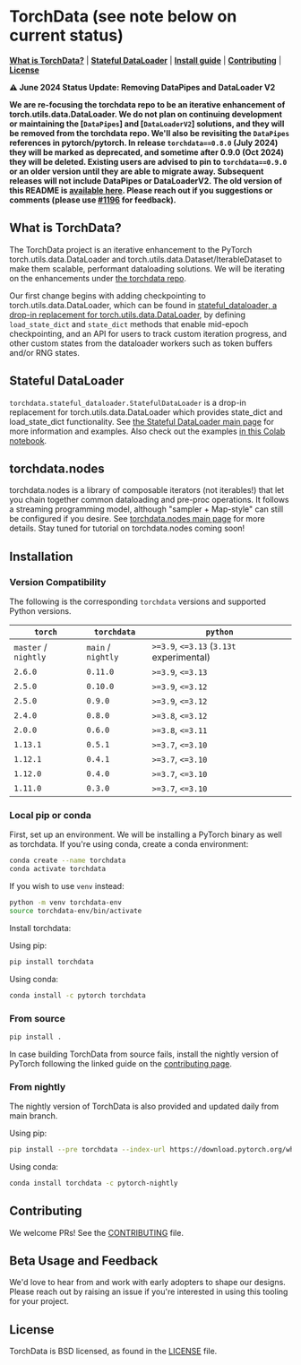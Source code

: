 # TorchData (see note below on current status)

[**What is TorchData?**](#what-is-torchdata) | [**Stateful DataLoader**](#stateful-dataloader) |
[**Install guide**](#installation) | [**Contributing**](#contributing) | [**License**](#license)

**:warning: June 2024 Status Update: Removing DataPipes and DataLoader V2**

**We are re-focusing the torchdata repo to be an iterative enhancement of torch.utils.data.DataLoader. We do not plan on
continuing development or maintaining the [`DataPipes`] and [`DataLoaderV2`] solutions, and they will be removed from
the torchdata repo. We'll also be revisiting the `DataPipes` references in pytorch/pytorch. In release
`torchdata==0.8.0` (July 2024) they will be marked as deprecated, and sometime after 0.9.0 (Oct 2024) they will be
deleted. Existing users are advised to pin to `torchdata==0.9.0` or an older version until they are able to migrate
away. Subsequent releases will not include DataPipes or DataLoaderV2. The old version of this README is
[available here](https://github.com/pytorch/data/blob/v0.7.1/README.md). Please reach out if you suggestions or comments
(please use [#1196](https://github.com/pytorch/data/issues/1196) for feedback).**

##

## What is TorchData?

The TorchData project is an iterative enhancement to the PyTorch torch.utils.data.DataLoader and
torch.utils.data.Dataset/IterableDataset to make them scalable, performant dataloading solutions. We will be iterating
on the enhancements under [the torchdata repo](torchdata).

Our first change begins with adding checkpointing to torch.utils.data.DataLoader, which can be found in
[stateful_dataloader, a drop-in replacement for torch.utils.data.DataLoader](torchdata/stateful_dataloader), by defining
`load_state_dict` and `state_dict` methods that enable mid-epoch checkpointing, and an API for users to track custom
iteration progress, and other custom states from the dataloader workers such as token buffers and/or RNG states.

## Stateful DataLoader

`torchdata.stateful_dataloader.StatefulDataLoader` is a drop-in replacement for torch.utils.data.DataLoader which
provides state_dict and load_state_dict functionality. See
[the Stateful DataLoader main page](torchdata/stateful_dataloader) for more information and examples. Also check out the
examples
[in this Colab notebook](https://colab.research.google.com/drive/1tonoovEd7Tsi8EW8ZHXf0v3yHJGwZP8M?usp=sharing).

## torchdata.nodes

torchdata.nodes is a library of composable iterators (not iterables!) that let you chain together common dataloading and
pre-proc operations. It follows a streaming programming model, although "sampler + Map-style" can still be configured if
you desire. See [torchdata.nodes main page](torchdata/nodes) for more details. Stay tuned for tutorial on
torchdata.nodes coming soon!

## Installation

### Version Compatibility

The following is the corresponding `torchdata` versions and supported Python versions.

| `torch`              | `torchdata`        | `python`                                 |
| -------------------- | ------------------ | ---------------------------------------- |
| `master` / `nightly` | `main` / `nightly` | `>=3.9`, `<=3.13` (`3.13t` experimental) |
| `2.6.0`              | `0.11.0`           | `>=3.9`, `<=3.13`                        |
| `2.5.0`              | `0.10.0`           | `>=3.9`, `<=3.12`                        |
| `2.5.0`              | `0.9.0`            | `>=3.9`, `<=3.12`                        |
| `2.4.0`              | `0.8.0`            | `>=3.8`, `<=3.12`                        |
| `2.0.0`              | `0.6.0`            | `>=3.8`, `<=3.11`                        |
| `1.13.1`             | `0.5.1`            | `>=3.7`, `<=3.10`                        |
| `1.12.1`             | `0.4.1`            | `>=3.7`, `<=3.10`                        |
| `1.12.0`             | `0.4.0`            | `>=3.7`, `<=3.10`                        |
| `1.11.0`             | `0.3.0`            | `>=3.7`, `<=3.10`                        |

### Local pip or conda

First, set up an environment. We will be installing a PyTorch binary as well as torchdata. If you're using conda, create
a conda environment:

```bash
conda create --name torchdata
conda activate torchdata
```

If you wish to use `venv` instead:

```bash
python -m venv torchdata-env
source torchdata-env/bin/activate
```

Install torchdata:

Using pip:

```bash
pip install torchdata
```

Using conda:

```bash
conda install -c pytorch torchdata
```

### From source

```bash
pip install .
```

In case building TorchData from source fails, install the nightly version of PyTorch following the linked guide on the
[contributing page](CONTRIBUTING.md#install-pytorch-nightly).

### From nightly

The nightly version of TorchData is also provided and updated daily from main branch.

Using pip:

```bash
pip install --pre torchdata --index-url https://download.pytorch.org/whl/nightly/cpu
```

Using conda:

```bash
conda install torchdata -c pytorch-nightly
```

## Contributing

We welcome PRs! See the [CONTRIBUTING](CONTRIBUTING.md) file.

## Beta Usage and Feedback

We'd love to hear from and work with early adopters to shape our designs. Please reach out by raising an issue if you're
interested in using this tooling for your project.

## License

TorchData is BSD licensed, as found in the [LICENSE](LICENSE) file.
